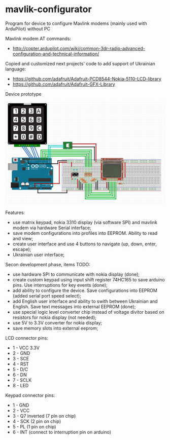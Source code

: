 # mavlik-configurator
Program for device to configure Mavlink modems (mainly used with ArduPilot) without PC

Mavlink modem AT commands:
* http://copter.ardupilot.com/wiki/common-3dr-radio-advanced-configuration-and-technical-information/

Copied and customized next projects' code to add support of Ukrainian language:
* https://github.com/adafruit/Adafruit-PCD8544-Nokia-5110-LCD-library
* https://github.com/adafruit/Adafruit-GFX-Library


Device prototype

![alt tag](https://github.com/vshynkar/mavlik-configurator/blob/master/image/maket.png)






Features:
* use matrix keypad, nokia 3310 display (via software SPI) and mavlink modem via hardware Serial interface;
* save modem configurations into profiles into EEPROM. Ability to read and view;
* create user interface and use 4 buttons to navigate (up, down, enter, escape);
* Ukrainian user interface;

Secon development phase, items TODO:
* use hardware SPI to communicate with nokia display (done);
* create custom keypad using input shift register 74HC165 to save arduino pins. Use interruptions for key events (done);
* add ability to configure the device. Save configurations into EEPROM (added serial port speed select);
* add English user interface and ability to swith between Ukrainian and English. Save text messages into external EEPROM (done);
* use special logic level converter chip instead of voltage divitor based on resistors for nokia display (not needed);
* use 5V to 3.3V converter for nokia display;
* save memory slots into external eeprom;

LCD connector pins:

* 1 - VCC 3.3V
* 2 - GND
* 3 - SCE
* 4 - RST
* 5 - D/C
* 6 - DN<MOSI>
* 7 - SCLK
* 8 - LED

Keypad connector pins:

* 1 - GND
* 2 - VCC
* 3 - Q7 inverted (7 pin on chip)
* 4 - SCK (2 pin on chip)
* 5 - PL (1 pin on chip)
* 6 - INT (connect to interruption pin on arduino)
